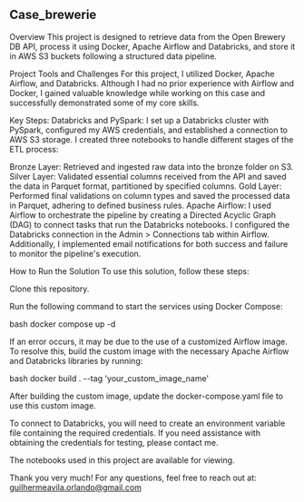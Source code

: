 ## Case_brewerie

Overview
This project is designed to retrieve data from the Open Brewery DB API, process it using Docker, Apache Airflow and Databricks, and store it in AWS S3 buckets following a structured data pipeline.

Project Tools and Challenges
For this project, I utilized Docker, Apache Airflow, and Databricks. Although I had no prior experience with Airflow and Docker, I gained valuable knowledge while working on this case and successfully demonstrated some of my core skills.

Key Steps:
Databricks and PySpark: I set up a Databricks cluster with PySpark, configured my AWS credentials, and established a connection to AWS S3 storage. I created three notebooks to handle different stages of the ETL process:

Bronze Layer: Retrieved and ingested raw data into the bronze folder on S3.
Silver Layer: Validated essential columns received from the API and saved the data in Parquet format, partitioned by specified columns.
Gold Layer: Performed final validations on column types and saved the processed data in Parquet, adhering to defined business rules.
Apache Airflow: I used Airflow to orchestrate the pipeline by creating a Directed Acyclic Graph (DAG) to connect tasks that run the Databricks notebooks. I configured the Databricks connection in the Admin > Connections tab within Airflow. Additionally, I implemented email notifications for both success and failure to monitor the pipeline's execution.

How to Run the Solution
To use this solution, follow these steps:

Clone this repository.

Run the following command to start the services using Docker Compose:

bash
docker compose up -d

If an error occurs, it may be due to the use of a customized Airflow image. To resolve this, build the custom image with the necessary Apache Airflow and Databricks libraries by running:

bash
docker build . --tag 'your_custom_image_name'


After building the custom image, update the docker-compose.yaml file to use this custom image.



To connect to Databricks, you will need to create an environment variable file containing the required credentials. If you need assistance with obtaining the credentials for testing, please contact me.

The notebooks used in this project are available for viewing.

Thank you very much!
For any questions, feel free to reach out at:
guilhermeavila.orlando@gmail.com

